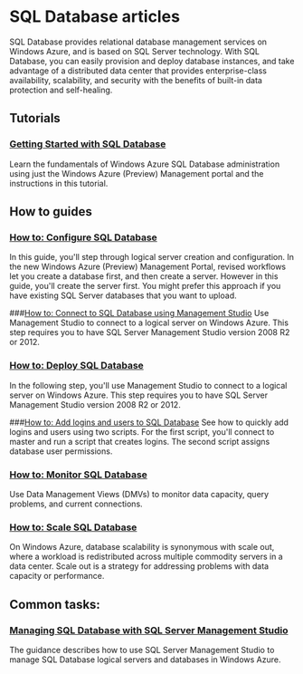 <properties linkid="develop-net" urlDisplayName="SQL Databases" pageTitle="SQL Databases - Windows Azure service management" title="SQL Databases - Windows Azure service management" metaKeywords="SQL databases Windows Auzure, SQL databases Azure, SQL Azure, SQL Server Azure" Description="Find topics about using SQL Databases in Windows Azure." metaCanonical="" disqusComments="0" umbracoNaviHide="0" />


# SQL Database articles
SQL Database provides relational database management services on Windows Azure, and is based on SQL Server technology. With SQL Database, you can easily provision and deploy database instances, and take advantage of a distributed data center that provides enterprise-class availability, scalability, and security with the benefits of built-in data protection and self-healing. 

## Tutorials
### [Getting Started with SQL Database](./get-started-sql-database/)
Learn the fundamentals of Windows Azure SQL Database administration using just the Windows Azure (Preview) Management portal and the instructions in this tutorial. 

## How to guides
### [How to: Configure SQL Database](./howto-configure-sqldb/)
In this guide, you'll step through logical server creation and configuration. In the new Windows Azure (Preview) Management Portal, revised workflows let you create a database first, and then create a server. However in this guide, you'll create the server first. You might prefer this approach if you have existing SQL Server databases that you want to upload.

###[How to: Connect to SQL Database using Management Studio](./howto-connect-sqldb/)
Use Management Studio to connect to a logical server on Windows Azure. This step requires you to have SQL Server Management Studio version 2008 R2 or 2012.

### [How to: Deploy SQL Database](./howto-deploy-sqldb/)
In the following step, you'll use Management Studio to connect to a logical server on Windows Azure. This step requires you to have SQL Server Management Studio version 2008 R2 or 2012.

###[How to: Add logins and users to SQL Database](./howto-add-users-sqldb/)
See how to quickly add logins and users using two scripts. For the first script, you'll connect to master and run a script that creates logins. The second script assigns database user permissions. 

### [How to: Monitor SQL Database](./howto-monitor-sqldb/)
Use Data Management Views (DMVs) to monitor data capacity, query problems, and current connections.

### [How to: Scale SQL Database](./howto-scale-sqldb/)
On Windows Azure, database scalability is synonymous with scale out, where a workload is redistributed across multiple commodity servers in a data center. Scale out is a strategy for addressing problems with data capacity or performance.

## Common tasks:
### [Managing SQL Database with SQL Server Management Studio](./manage-sql-database/)
The guidance describes how to use SQL Server Management Studio to manage SQL Database logical servers and databases in Windows Azure.
